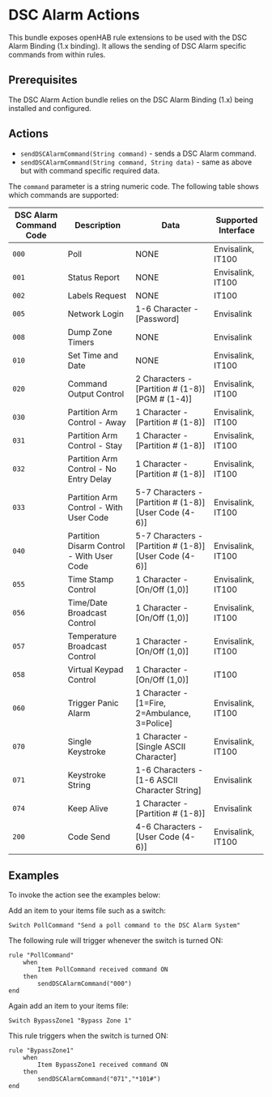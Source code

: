 # DSC Alarm Actions

This bundle exposes openHAB rule extensions to be used with the DSC Alarm Binding (1.x binding).  It allows the sending of DSC Alarm specific commands from within rules.

## Prerequisites

The DSC Alarm Action bundle relies on the DSC Alarm Binding (1.x) being installed and configured.

## Actions

* `sendDSCAlarmCommand(String command)` - sends a DSC Alarm command.
* `sendDSCAlarmCommand(String command, String data)` - same as above but with command specific required data.

The `command` parameter is a string numeric code.  The following table shows which commands are supported:

| DSC Alarm Command Code | Description | Data | Supported Interface |
|------------------------|-------------|------|---------------------|
| `000` | Poll | NONE | Envisalink, IT100 |
| `001` | Status Report | NONE | Envisalink, IT100 |
| `002` | Labels Request | NONE | IT100 |
| `005` | Network Login | 1-6 Character - [Password] | Envisalink |
| `008` | Dump Zone Timers | NONE | Envisalink |
| `010` | Set Time and Date | NONE | Envisalink, IT100 |
| `020` | Command Output Control | 2 Characters - [Partition # (1-8)][PGM # (1-4)] | Envisalink, IT100 |
| `030` | Partition Arm Control - Away | 1 Character - [Partition # (1-8)] | Envisalink, IT100 |
| `031` | Partition Arm Control - Stay | 1 Character - [Partition # (1-8)] | Envisalink, IT100 |
| `032` | Partition Arm Control - No Entry Delay | 1 Character - [Partition # (1-8)] | Envisalink, IT100 |
| `033` | Partition Arm Control - With User Code | 5-7 Characters - [Partition # (1-8)][User Code (4-6)] | Envisalink, IT100 |
| `040` | Partition Disarm Control - With User Code | 5-7 Characters - [Partition # (1-8)][User Code (4-6)] | Envisalink, IT100 |
| `055` | Time Stamp Control | 1 Character - [On/Off (1,0)] | Envisalink, IT100 |
| `056` | Time/Date Broadcast Control | 1 Character - [On/Off (1,0)] | Envisalink, IT100 |
| `057` | Temperature Broadcast Control | 1 Character - [On/Off (1,0)] | Envisalink, IT100 |
| `058` | Virtual Keypad Control | 1 Character - [On/Off (1,0)] | IT100 |
| `060` | Trigger Panic Alarm | 1 Character - [1=Fire, 2=Ambulance, 3=Police] | Envisalink, IT100 |
| `070` | Single Keystroke | 1 Character - [Single ASCII Character] | Envisalink, IT100 |
| `071` | Keystroke String | 1-6 Characters - [1-6 ASCII Character String] | Envisalink |
| `074` | Keep Alive | 1 Character - [Partition # (1-8)] | Envisalink |
| `200` | Code Send | 4-6 Characters - [User Code (4-6)] | Envisalink, IT100 |

## Examples

To invoke the action see the examples below:

Add an item to your items file such as a switch:

```
Switch PollCommand "Send a poll command to the DSC Alarm System"
```

The following rule will trigger whenever the switch is turned ON:

```
rule "PollCommand"
    when 
        Item PollCommand received command ON
    then
        sendDSCAlarmCommand("000")
end
```

Again add an item to your items file:

```
Switch BypassZone1 "Bypass Zone 1"
```

This rule triggers when the switch is turned ON:

```
rule "BypassZone1"
    when 
        Item BypassZone1 received command ON
    then
        sendDSCAlarmCommand("071","*101#")
end
```
